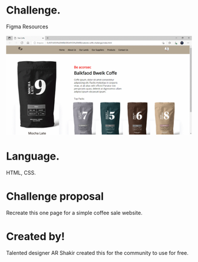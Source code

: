 
# Challenge.
Figma Resources
<br/><br/>
![Apresentação da Pagina](https://github.com/IsadoraVanderlan/website-coffe/blob/main/Apresenta%C3%A7%C3%A3o.gif)
<br/>

# Language.
HTML, CSS.

# Challenge proposal
Recreate this one page for a simple coffee sale website.

# Created by!
Talented designer AR Shakir created this for the community to use for free.
<br/> <br/> <br/>


